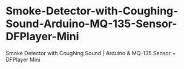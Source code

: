 # Smoke-Detector-with-Coughing-Sound-Arduino-MQ-135-Sensor-DFPlayer-Mini
Smoke Detector with Coughing Sound | Arduino &amp; MQ-135 Sensor + DFPlayer Mini
